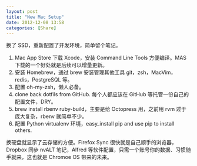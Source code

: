 ```yaml
---
layout: post
title: "New Mac Setup"
date: 2012-12-08 13:58
categories: [Share]
---
```


换了 SSD，重新配置了开发环境，简单留个笔记。

1. Mac App Store 下载 Xcode，安装 Command Line Tools 方便编译。MAS 下载的一个好处就是后续可以增量更新。
1. 安装 Homebrew，通过 brew 安装管理其他工具 git，zsh，MacVim，redis，PostgreSQL 等。
1. 配置 oh-my-zsh，懒人必备。
1. clone back dotfils from GitHub. 每个人都应该在 GitHub 等托管一份自己的配置文件，DRY。
1. brew install rbenv ruby-build，主要是给 Octopress 用，之前用 rvm 过于庞大复杂，rbenv 就简单不少。
1. 配置 Python virtualenv 环境，easy_install pip and use pip to install others.

换硬盘就显示了云存储的方便。Firefox Sync 很快就是自己顺手的浏览器，Dropbox 同步 nvALT 笔记，Alfred 等软件配置，只需一个账号你的数据、习惯随手就来，这也就是 Chromoe OS 带来的未来。

